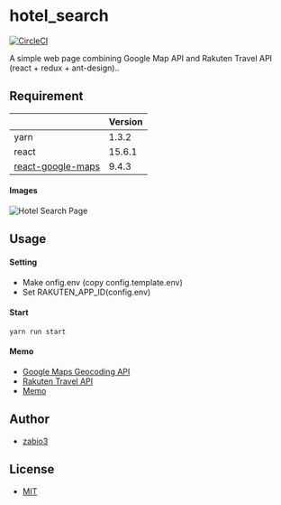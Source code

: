 hotel_search
===

[![CircleCI](https://circleci.com/gh/zabio3/hotel_search/tree/master.svg?style=svg)](https://circleci.com/gh/zabio3/hotel_search/tree/master)

A simple web page combining Google Map API and Rakuten Travel API (react + redux + ant-design)..

## Requirement

|  | Version |
| -------- | -------- |
| yarn     | 1.3.2    |
| react    | 15.6.1    |
|[react-google-maps](https://www.google.co.jp/search?q=react+google+maps&oq=react+google+maps&aqs=chrome..69i57j69i60l2j0l3.3028j0j7&sourceid=chrome&ie=UTF-8) | 9.4.3  |

#### Images

![Hotel Search Page](images/sample.png)

## Usage

#### Setting
  - Make onfig.env (copy config.template.env)
  - Set RAKUTEN_APP_ID(config.env)

#### Start

```
yarn run start
```
#### Memo
 - [Google Maps Geocoding API](https://developers.google.com/maps/documentation/geocoding/intro?hl=ja)
 - [Rakuten Travel API](https://webservice.rakuten.co.jp/api/hoteldetailsearch/)
 - [Memo](notes/memo.md)

## Author
  - [zabio3](https://github.com/zabio3)

## License
  - [MIT](http://www.opensource.org/licenses/mit-license.php)
